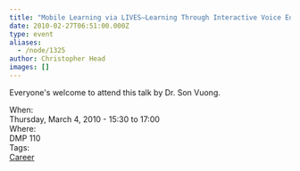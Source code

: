 ```yaml
---
title: "Mobile Learning via LIVES—Learning Through Interactive Voice Educational System"
date: 2010-02-27T06:51:00.000Z
type: event
aliases:
  - /node/1325
author: Christopher Head
images: []
---
```


<div class="field field-name-body field-type-text-with-summary field-label-hidden"><div class="field-items"><div class="field-item even"><p>Everyone&apos;s welcome to attend this talk by Dr. Son Vuong.</p>
</div></div></div><div class="field field-name-field-dates field-type-datetime field-label-above"><div class="field-label">When:&#xA0;</div><div class="field-items"><div class="field-item even"><span class="date-display-single">Thursday, March 4, 2010 - <span class="date-display-range"><span class="date-display-start">15:30</span> to <span class="date-display-end">17:00</span></span></span></div></div></div><div class="field field-name-field-location field-type-text field-label-above"><div class="field-label">Where:&#xA0;</div><div class="field-items"><div class="field-item even">DMP 110</div></div></div>    <footer>
    <div class="field field-name-field-tags field-type-taxonomy-term-reference field-label-above"><div class="field-label">Tags:&#xA0;</div><div class="field-items"><div class="field-item even"><a href="/career">Career</a></div></div></div>      </footer>